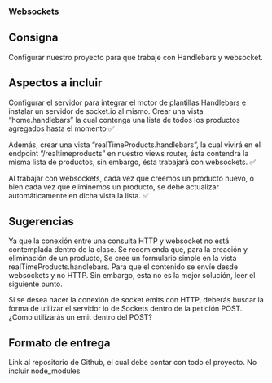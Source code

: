 ### Websockets

## Consigna

 Configurar nuestro proyecto para que trabaje con Handlebars y websocket.

## Aspectos a incluir

 Configurar el servidor para integrar el motor de plantillas Handlebars e instalar un servidor de socket.io al mismo.
 Crear una vista “home.handlebars” la cual contenga una lista de todos los productos agregados hasta el momento 
✅

 Además, crear una vista “realTimeProducts.handlebars”, la cual vivirá en el endpoint “/realtimeproducts” en nuestro views router, ésta contendrá la misma lista de productos, sin embargo, ésta trabajará con websockets. 
✅

 Al trabajar con websockets, cada vez que creemos un producto nuevo, o bien cada vez que eliminemos un producto, se debe actualizar automáticamente en dicha vista la lista. 
✅

## Sugerencias

 Ya que la conexión entre una consulta HTTP y websocket no está contemplada dentro de la clase. Se recomienda que, para la creación y eliminación de un producto, Se cree un formulario simple en la vista  realTimeProducts.handlebars. Para que el contenido se envíe desde websockets y no HTTP. Sin embargo, esta no es la mejor solución, leer el siguiente punto.

 Si se desea hacer la conexión de socket emits con HTTP, deberás buscar la forma de utilizar el servidor io de Sockets dentro de la petición POST. ¿Cómo utilizarás un emit dentro del POST?

## Formato de entrega
Link al repositorio de Github, el cual debe contar con todo el proyecto.
No incluir node_modules